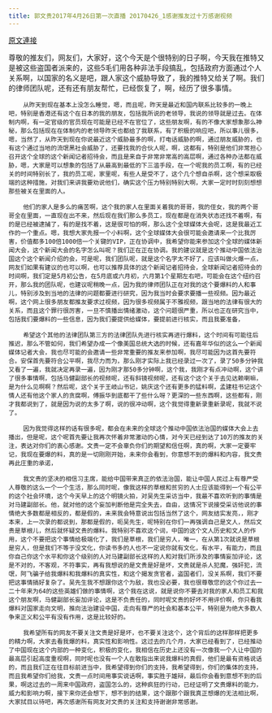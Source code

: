 ```yaml
---
title: 郭文贵2017年4月26日第一次直播 20170426_1感谢推友过十万感谢视频
---
```


[原文連接](https://gnews.org/ThreadView/53483725)

尊敬的推友们，网友们，大家好，这个今天是个很特别的日子啊，今天我在推特又是被这些盗国者派来的，这些5毛们用各种非法手段搞乱，包括政府方面通过个人关系啊，以国家的名义是吧，跟人家这个威胁导致了，我的推特又给关了啊。我们的律师团队呢，还有还有朋友帮忙，已经恢复了，啊，经历了很多事情。

        从昨天到现在基本上没怎么睡觉，嗯，而且呢，昨天是最近和国内联系比较多的一晚上吧，特别是香港还有这个在日本的我的朋友，包括我所说的老领导，我说的领导就是过去。在体制内啊，有一定官级的官员现在可能是已经不在官位了，这些朋友啊，有的不像大家想象那么神秘，那么包括现在在体制内的老领导昨天也都给了我联系，有了积极的响应吧，所以事儿很多，嗯，当然了，从昨天到现在你说最近这个威胁最多的啊，打电话威胁的啊，通过朋友威胁的，也有这个通过当地的流氓黑社会威胁了，还要找我的合伙人呢，啊，这都有，特别是他们非常担心召开这个全球的这个新闻记者招待会，而且是来自于非常非常高的高层啊，通过各种办法都在威胁，嗯，大家是可以想象的包括了从最高到最低的下三滥手段，在一个呢我的员工啊，有的已经关的时间特别长了，我的员工呢，家里呢，有些人是受不了，这个几个想自杀啊，这个想采取极端的这种措施，对我们来讲我要劝说他们，确实这个压力特别特别大啊，大家一定时时刻刻想想那些被关在里面的人。

        他们的家人是多么的痛苦啊，这个我的家人在里面关着我的哥哥，我的侄女，我的两个哥哥全在里面，一直现在出不来，然后现在我们那么多员工，现在都是在消失状态还找不着啊，有的是已经被逮捕了，有的是找不着，这是很可怕的啊，那么这个全球媒体大会呢，这是我最近工作的一个重点。嗯，我想大家先报一个小料啊，这个全球媒体大会很可能会邀请来一个比我厉害，价值都多100倍1000倍一个关键的VIP，正在协调中，我希望你能来参加这个全球的媒体新闻大会，这个新闻大会的名字怎么叫呢？我们正在正在协调。我的建议就是这个推动中国依法治国这个这个新闻介绍的会，可是呢，我们团队呢，就是这个名字太不好了，应该叫做火爆一点，网友们如果有建议的也可以啊，也可以推荐具体的这个新闻记者招待会，全球新闻记者招待会的时间啊，我们定是5月初公告，在5月底或六月初，六月第1个星期左右吧，可能会在这个纽约召开，那么我的团队呢，也建议呢稍晚一点，因为我的律师团队正在对我的这个要爆料的人和事儿，特别涉及到当地的法律的问题都要进行研究，因为我当时会要求要播一些视频。因为最近啊，这个网上很多朋友都推友要求过视频，因为很多视频属于不雅视频，跟当地的法律有很大的关系，而且这个罪行很厉害，一旦不慎播出情绪激动，这个问题很严重，所以也正在研究当中，包括我们要爆料的一些信息，因为我们要提供给媒体，要提前进行核实，而且我要准备，

        希望这个其他的法律团队第三方的法律团队先进行核实再进行爆料，这个时间有可能往后推迟，那么不管如何，我们希望办成一个像美国总统大选的时候，还有嘉年华似的这么一个新闻媒体记者大会，我也尽可能的会邀请一些非常重要的推友来参加啊，我尽可能因为这首先要符合。安保首先要符合公平啊，我尽力而为，那么刚才实际上我已经录过一次了，录了50多分钟我又看了一遍，我就决定再录一遍，因为刚才那50多分钟啊，这个我，我刚才有点冲动啊，这个讲了很多事情啊，包括马健副部长的视频呢，还有斜镜视频呢，还有这个这个关于去见达赖喇嘛，是为什么见啊啊？然后呢，这个关于王岐山书记，姚庆这个还有更多的猛料啊，孟建柱书记这个情人还有他这个家人的贪腐啊，傅振华到底都干了些什么呀？更深的一些东西啊，这些都有，刚才我都说到了，就是因为说的太多了啊，说的很冲动啊，这个我觉得重新录重新录呢，我就不说了。

        因为我觉得这样的话有很多呢，都会在未来的全球这个推动中国依法治国的媒体大会上去播出，但是呢，这个呢首先要让我再次怀着非常激动的心情，对今天已经到达了10万的推友的关注，表达对你们的衷心感谢。文贵一定不会辜负你们的期望和信任啊，真的啊，大家一定要牢记，我现在要爆的料，真的是一切刚刚开始，未来你会看到，你意想不到的爆料和内容，我文贵再此庄重的承诺，

        我文贵的坚决的相信习主席，能给中国带来真正的依法治国，能让中国人民过上有尊严受人尊敬的这么一个一个生活，那么同时呢，像我这样的草根和贫穷的人士应该能得到一个有公平的这个社会环境，这个今天早上的这个明镜火拍，对吴先生采访当中，我最不喜欢听到的事情是对马建副部长。他，就对他的这个妄加判断他是完全失去，自由，这情况下说接受采访他说的事情绝大多数都是相反的，都是假的，未来我会特意说出包括当然了这个，网友结实发亮，，刚才本来，上一次录的都说到，那都是假的，呃吴先生，呢特别在你们一再强调自己是文人，然后文贵是草根儿，然后就怀疑文贵的爆料。我特别不喜欢这个词，中国的这个文人历史和文人的作用，这个不要把这个事情给极端化了，我们是草根，我们是穷人，唯一，在从第1次就说是草根是穷人，但是我们不等于没文化，你读书多的人也不一定说你就有文化，有水平，有能力，而且你自己你这个水平和你这个级别的人对马建副部长这样的人和对我们所涉及的事情妄加评论，这是不对的，不客观，不符事实，再有我想说的是文贵是好是坏，文贵就是杀人犯魔，强奸犯，流氓，阿飞骗子给我爆料和我爆料的真实性，和这个揭发贪官者，盗国者们，没关系啊，我们不要把这事情搞好复杂了。吴先生我不想跟你这个为敌，我也没必要，我也很尊敬您的这个你过去一二十年来为64的这些英雄们做的事情啊，这个我在这说，就是说你不要去对我的家人和员工和我这个朋友啊，马健副部长妄加评论，这是不负责任的，同时呢文贵的好坏不用评价啊，你只看我爆料对国家走向文明，推向法治建设中国，走向有尊严的社会和基本公平，特别是为绝大多数人争来正义和公平有没有作用，这是比较好的。

        我希望所有的网友不要关注文贵是好是坏，也不要关注这个，这个背后的这样那样把更多的精力啊，大家去看我爆的料，真实性和影响性。这过去的几个月，大家已经看到了，已经推动了中国现在这个内部的一种变化，积极的变化，我相信在历史上还没有一次像我一个人让中国的最高层引起高度重视啊，同时呢也没有一个人在敢指出来说我爆料的真假，他们是最有资格说话的，而且我们正在往目标前进当中，我希望得到你们的支持，我希望得到，你们的集体的支持，而且我希望你们给我，文贵一点时间用事实说话啊，事实胜于雄辩，最后你会看到意想不到的后果，啊这过去的一周来中国政府，盗国怎么的，这种疯狂的行动，已经证明了文贵爆料的能力，威力和影响力啊，接下来你还会想下，想不到的结果，这个跟那个跟我真正想爆的无法相比啊，大家拭目以待吧，再次感谢所有网友对文贵的关注和支持谢谢非常感谢。
